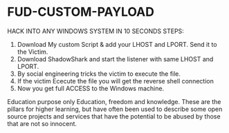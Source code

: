 # FUD-CUSTOM-PAYLOAD
HACK INTO ANY WINDOWS SYSTEM IN 10 SECONDS
STEPS:
1) Download My custom Script & add your LHOST and LPORT. Send it to the Victim.
2) Download ShadowShark and start the listener with same LHOST and LPORT.
3) By social engineering tricks the victim to execute the file.
4) If the victim Ececute the file you will get the reverse shell connection
5) Now you get full ACCESS to the Windows machine.
 
 
 Education purpose only
 Education, freedom and knowledge.
 These are the pillars for higher learning, 
 but have often been used to describe some open source projects 
 and services that have the potential to be abused by those that are not so innocent.
